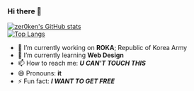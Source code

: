 ### Hi there 👋

[![zer0ken's GitHub stats](https://github-readme-stats.vercel.app/api?username=zer0ken&layout=compact)](https://github.com/anuraghazra/github-readme-stats)  
[![Top Langs](https://github-readme-stats.vercel.app/api/top-langs/?username=zer0ken&layout=compact)](https://github.com/anuraghazra/github-readme-stats)

- 🔭 I’m currently working on **ROKA**; Republic of Korea Army
- 🌱 I’m currently learning **Web Design**
- 📫 How to reach me: **_U CAN'T TOUCH THIS_**
- 😄 Pronouns: **it**
- ⚡ Fun fact: **_I WANT TO GET FREE_**
